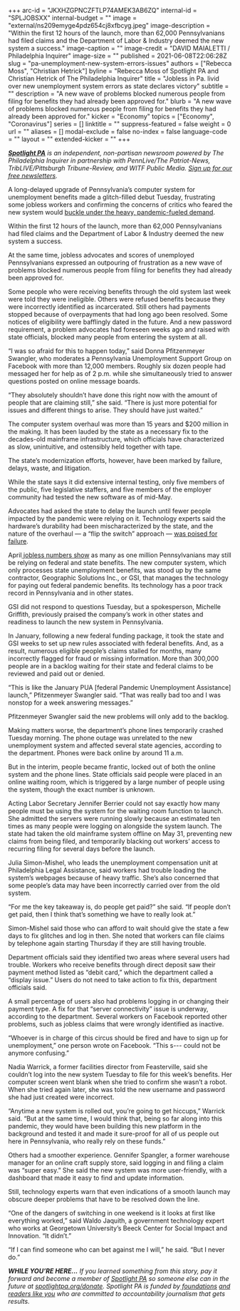 +++
arc-id = "JKXHZGPNCZFTLP74AMEK3AB6ZQ"
internal-id = "SPLJOBSXX"
internal-budget = ""
image = "external/ns209emyge4pdz654cj8xfbcyg.jpeg"
image-description = "Within the first 12 hours of the launch, more than 62,000 Pennsylvanians had filed claims and the Department of Labor & Industry deemed the new system a success."
image-caption = ""
image-credit = "DAVID MAIALETTI / Philadelphia Inquirer"
image-size = ""
published = 2021-06-08T22:06:28Z
slug = "pa-unemployment-new-system-errors-issues"
authors = ["Rebecca Moss", "Christian Hetrick"]
byline = "Rebecca Moss of Spotlight PA and Christian Hetrick of The Philadelphia Inquirer"
title = "Jobless in Pa. livid over new unemployment system errors as state declares victory"
subtitle = ""
description = "A new wave of problems blocked numerous people from filing for benefits they had already been approved for."
blurb = "A new wave of problems blocked numerous people from filing for benefits they had already been approved for."
kicker = "Economy"
topics = ["Economy", "Coronavirus"]
series = []
linktitle = ""
suppress-featured = false
weight = 0
url = ""
aliases = []
modal-exclude = false
no-index = false
language-code = ""
layout = ""
extended-kicker = ""
+++

<a href="https://lesspage.com/"><i><b>Spotlight PA</b></i></a><i> is an independent, non-partisan newsroom powered by The Philadelphia Inquirer in partnership with PennLive/The Patriot-News, TribLIVE/Pittsburgh Tribune-Review, and WITF Public Media. </i><a href="https://lesspage.com/newsletters"><i>Sign up for our free newsletters</i></a><i>.</i>

A long-delayed upgrade of Pennsylvania’s computer system for unemployment benefits made a glitch-filled debut Tuesday, frustrating some jobless workers and confirming the concerns of critics who feared the new system would <a href="https://lesspage.com/news/2021/05/pa-unemployment-claims-overhaul-ibm-gsi-benefits-labor-industry/" target="_blank">buckle under the heavy, pandemic-fueled demand</a>.

Within the first 12 hours of the launch, more than 62,000 Pennsylvanians had filed claims and the Department of Labor &amp; Industry deemed the new system a success.

At the same time, jobless advocates and scores of unemployed Pennsylvanians expressed an outpouring of frustration as a new wave of problems blocked numerous people from filing for benefits they had already been approved for.

<script src="https://lesspage.com/embed.js" async></script><div data-spl-embed-version="1" data-spl-src="https://lesspage.com/embeds/tips/?tip_text=%3Cb%3EAre%20you%20facing%20difficulties%20using%20the%20new%20unemployment%20system%3F%3C%2Fb%3E%20We%20want%20to%20hear%20from%20you."></div>

Some people who were receiving benefits through the old system last week were told they were ineligible. Others were refused benefits because they were incorrectly identified as incarcerated. Still others had payments stopped because of overpayments that had long ago been resolved. Some notices of eligibility were bafflingly dated in the future. And a new password requirement, a problem advocates had foreseen weeks ago and raised with state officials, blocked many people from entering the system at all.

“I was so afraid for this to happen today,” said Donna Pfitzenmeyer Swangler, who moderates a Pennsylvania Unemployment Support Group on Facebook with more than 12,000 members. Roughly six dozen people had messaged her for help as of 2 p.m. while she simultaneously tried to answer questions posted on online message boards.

“They absolutely shouldn’t have done this right now with the amount of people that are claiming still,” she said. “There is just more potential for issues and different things to arise. They should have just waited.”

The computer system overhaul was more than 15 years and $200 million in the making. It has been lauded by the state as a necessary fix to the decades-old mainframe infrastructure, which officials have characterized as slow, unintuitive, and ostensibly held together with tape.

The state’s modernization efforts, however, have been marked by failure, delays, waste, and litigation.

While the state says it did extensive internal testing, only five members of the public, five legislative staffers, and five members of the employer community had tested the new software as of mid-May.

Advocates had asked the state to delay the launch until fewer people impacted by the pandemic were relying on it. Technology experts said the hardware’s durability had been mischaracterized by the state, and the nature of the overhaul — a “flip the switch” approach — <a href="https://lesspage.com/news/2021/05/pa-unemployment-claims-overhaul-ibm-gsi-benefits-labor-industry/">was poised for failure</a>.

April<a href="https://www.dol.gov/ui/data.pdf"> jobless numbers show</a> as many as one million Pennsylvanians may still be relying on federal and state benefits. The new computer system, which only processes state unemployment benefits, was stood up by the same contractor, Geographic Solutions Inc., or GSI, that manages the technology for paying out federal pandemic benefits. Its technology has a poor track record in Pennsylvania and in other states.

<script src="https://lesspage.com/embed.js" async></script><div data-spl-embed-version="1" data-spl-src="https://lesspage.com/embeds/newsletter/"></div>

GSI did not respond to questions Tuesday, but a spokesperson, Michelle Griffith, previously praised the company’s work in other states and readiness to launch the new system in Pennsylvania.

In January, following a new federal funding package, it took the state and GSI weeks to set up new rules associated with federal benefits. And, as a result, numerous eligible people’s claims stalled for months, many incorrectly flagged for fraud or missing information. More than 300,000 people are in a backlog waiting for their state and federal claims to be reviewed and paid out or denied.

“This is like the January PUA [federal Pandemic Unemployment Assistance] launch,” Pfitzenmeyer Swangler said. “That was really bad too and I was nonstop for a week answering messages.”

Pfitzenmeyer Swangler said the new problems will only add to the backlog.

Making matters worse, the department’s phone lines temporarily crashed Tuesday morning. The phone outage was unrelated to the new unemployment system and affected several state agencies, according to the department. Phones were back online by around 11 a.m.

But in the interim, people became frantic, locked out of both the online system and the phone lines. State officials said people were placed in an online waiting room, which is triggered by a large number of people using the system, though the exact number is unknown.

Acting Labor Secretary Jennifer Berrier could not say exactly how many people must be using the system for the waiting room function to launch. She admitted the servers were running slowly because an estimated ten times as many people were logging on alongside the system launch. The state had taken the old mainframe system offline on May 31, preventing new claims from being filed, and temporarily blacking out workers’ access to recurring filing for several days before the launch.

Julia Simon-Mishel, who leads the unemployment compensation unit at Philadelphia Legal Assistance, said workers had trouble loading the system’s webpages because of heavy traffic. She’s also concerned that some people’s data may have been incorrectly carried over from the old system.

“For me the key takeaway is, do people get paid?” she said. “If people don’t get paid, then I think that’s something we have to really look at.”

Simon-Mishel said those who can afford to wait should give the state a few days to fix glitches and log in then. She noted that workers can file claims by telephone again starting Thursday if they are still having trouble.

Department officials said they identified two areas where several users had trouble. Workers who receive benefits through direct deposit saw their payment method listed as “debit card,” which the department called a “display issue.” Users do not need to take action to fix this, department officials said.

A small percentage of users also had problems logging in or changing their payment type. A fix for that “server connectivity” issue is underway, according to the department. Several workers on Facebook reported other problems, such as jobless claims that were wrongly identified as inactive.

“Whoever is in charge of this circus should be fired and have to sign up for unemployment,” one person wrote on Facebook. “This s--- could not be anymore confusing.”

<script src="https://lesspage.com/embed.js" async></script><div data-spl-embed-version="1" data-spl-src="https://lesspage.com/embeds/donate/?teaser_text=If%20you%20learned%20something%20from%20this%20report%2C%20pay%20it%20forward%20and%20become%20a%20member%20of%20Spotlight%20PA%20so%20someone%20else%20can%20in%20the%20future."></div>

Nadia Warrick, a former facilities director from Feasterville, said she couldn’t log into the new system Tuesday to file for this week’s benefits. Her computer screen went blank when she tried to confirm she wasn’t a robot. When she tried again later, she was told the new username and password she had just created were incorrect.

“Anytime a new system is rolled out, you’re going to get hiccups,” Warrick said. “But at the same time, I would think that, being so far along into this pandemic, they would have been building this new platform in the background and tested it and made it sure-proof for all of us people out here in Pennsylvania, who really rely on these funds.”

Others had a smoother experience. Gennifer Spangler, a former warehouse manager for an online craft supply store, said logging in and filing a claim was “super easy.” She said the new system was more user-friendly, with a dashboard that made it easy to find and update information.

Still, technology experts warn that even indications of a smooth launch may obscure deeper problems that have to be resolved down the line.

“One of the dangers of switching in one weekend is it looks at first like everything worked,” said Waldo Jaquith, a government technology expert who works at Georgetown University’s Beeck Center for Social Impact and Innovation. “It didn’t.”

“If I can find someone who can bet against me I will,” he said. “But I never do.”

<i><b>WHILE YOU’RE HERE...</b></i><i> If you learned something from this story, pay it forward and become a member of </i><a href="https://lesspage.com/"><i>Spotlight PA</i></a><i> so someone else can in the future at </i><a href="http://spotlightpa.org/donate"><i>spotlightpa.org/donate</i></a><i>. Spotlight PA is funded by</i><a href="https://lesspage.com/support"><i> foundations</i></a><i> </i><a href="https://lesspage.com/support"><i>and readers like you</i></a><i> who are committed to accountability journalism that gets results.</i>

